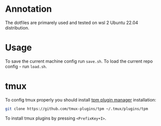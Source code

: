 # Annotation

The dotfiles are primarely used and tested on wsl 2 Ubuntu 22.04 distribution.

# Usage

To save the current machine config run `save.sh`.
To load the current repo config - run `load.sh`.

# tmux

To config tmux properly you should install
[tpm plugin manager](https://github.com/tmux-plugins/tpm) installation:

```bash
git clone https://github.com/tmux-plugins/tpm ~/.tmux/plugins/tpm
```

To install tmux plugins by pressing `<PrefixKey+I>`.
